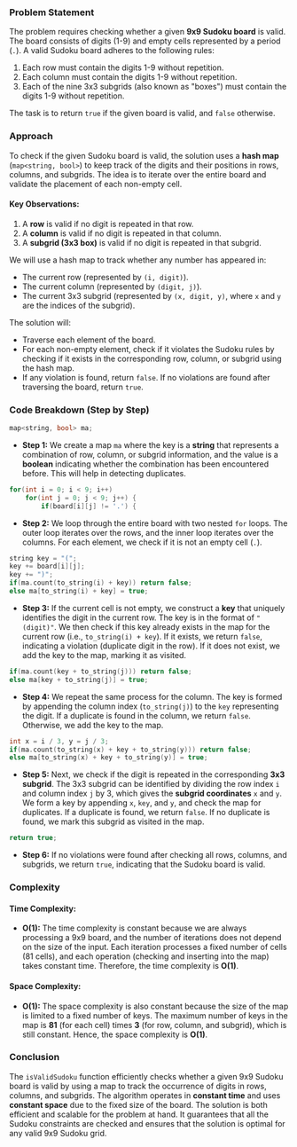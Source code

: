 ### Problem Statement

The problem requires checking whether a given **9x9 Sudoku board** is valid. The board consists of digits (1-9) and empty cells represented by a period (`.`). A valid Sudoku board adheres to the following rules:

1. Each row must contain the digits 1-9 without repetition.
2. Each column must contain the digits 1-9 without repetition.
3. Each of the nine 3x3 subgrids (also known as "boxes") must contain the digits 1-9 without repetition.

The task is to return `true` if the given board is valid, and `false` otherwise.

### Approach

To check if the given Sudoku board is valid, the solution uses a **hash map** (`map<string, bool>`) to keep track of the digits and their positions in rows, columns, and subgrids. The idea is to iterate over the entire board and validate the placement of each non-empty cell.

#### Key Observations:
1. A **row** is valid if no digit is repeated in that row.
2. A **column** is valid if no digit is repeated in that column.
3. A **subgrid (3x3 box)** is valid if no digit is repeated in that subgrid.

We will use a hash map to track whether any number has appeared in:
- The current row (represented by `(i, digit)`).
- The current column (represented by `(digit, j)`).
- The current 3x3 subgrid (represented by `(x, digit, y)`, where `x` and `y` are the indices of the subgrid).

The solution will:
- Traverse each element of the board.
- For each non-empty element, check if it violates the Sudoku rules by checking if it exists in the corresponding row, column, or subgrid using the hash map.
- If any violation is found, return `false`. If no violations are found after traversing the board, return `true`.

### Code Breakdown (Step by Step)

```cpp
map<string, bool> ma;
```
- **Step 1:** We create a map `ma` where the key is a **string** that represents a combination of row, column, or subgrid information, and the value is a **boolean** indicating whether the combination has been encountered before. This will help in detecting duplicates.

```cpp
for(int i = 0; i < 9; i++)
    for(int j = 0; j < 9; j++) {
        if(board[i][j] != '.') {
```
- **Step 2:** We loop through the entire board with two nested `for` loops. The outer loop iterates over the rows, and the inner loop iterates over the columns. For each element, we check if it is not an empty cell (`.`).

```cpp
string key = "(";
key += board[i][j];
key += ")";
if(ma.count(to_string(i) + key)) return false;
else ma[to_string(i) + key] = true;
```
- **Step 3:** If the current cell is not empty, we construct a **key** that uniquely identifies the digit in the current row. The key is in the format of `"(digit)"`. We then check if this key already exists in the map for the current row (i.e., `to_string(i) + key`). If it exists, we return `false`, indicating a violation (duplicate digit in the row). If it does not exist, we add the key to the map, marking it as visited.

```cpp
if(ma.count(key + to_string(j))) return false;
else ma[key + to_string(j)] = true;
```
- **Step 4:** We repeat the same process for the column. The key is formed by appending the column index (`to_string(j)`) to the `key` representing the digit. If a duplicate is found in the column, we return `false`. Otherwise, we add the key to the map.

```cpp
int x = i / 3, y = j / 3;
if(ma.count(to_string(x) + key + to_string(y))) return false;
else ma[to_string(x) + key + to_string(y)] = true;
```
- **Step 5:** Next, we check if the digit is repeated in the corresponding **3x3 subgrid**. The 3x3 subgrid can be identified by dividing the row index `i` and column index `j` by 3, which gives the **subgrid coordinates** `x` and `y`. We form a key by appending `x`, `key`, and `y`, and check the map for duplicates. If a duplicate is found, we return `false`. If no duplicate is found, we mark this subgrid as visited in the map.

```cpp
return true;
```
- **Step 6:** If no violations were found after checking all rows, columns, and subgrids, we return `true`, indicating that the Sudoku board is valid.

### Complexity

#### Time Complexity:
- **O(1):** The time complexity is constant because we are always processing a 9x9 board, and the number of iterations does not depend on the size of the input. Each iteration processes a fixed number of cells (81 cells), and each operation (checking and inserting into the map) takes constant time. Therefore, the time complexity is **O(1)**.

#### Space Complexity:
- **O(1):** The space complexity is also constant because the size of the map is limited to a fixed number of keys. The maximum number of keys in the map is **81** (for each cell) times **3** (for row, column, and subgrid), which is still constant. Hence, the space complexity is **O(1)**.

### Conclusion

The `isValidSudoku` function efficiently checks whether a given 9x9 Sudoku board is valid by using a map to track the occurrence of digits in rows, columns, and subgrids. The algorithm operates in **constant time** and uses **constant space** due to the fixed size of the board. The solution is both efficient and scalable for the problem at hand. It guarantees that all the Sudoku constraints are checked and ensures that the solution is optimal for any valid 9x9 Sudoku grid.